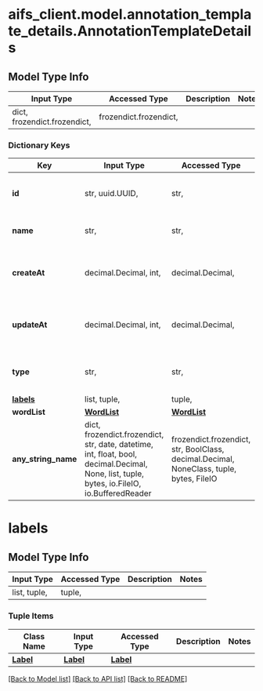 # aifs_client.model.annotation_template_details.AnnotationTemplateDetails

## Model Type Info
Input Type | Accessed Type | Description | Notes
------------ | ------------- | ------------- | -------------
dict, frozendict.frozendict,  | frozendict.frozendict,  |  | 

### Dictionary Keys
Key | Input Type | Accessed Type | Description | Notes
------------ | ------------- | ------------- | ------------- | -------------
**id** | str, uuid.UUID,  | str,  | the id of the annotation template | [optional] value must be a uuid
**name** | str,  | str,  | name of the annotation template | [optional] 
**createAt** | decimal.Decimal, int,  | decimal.Decimal,  | Unix timestamp in ms | [optional] value must be a 64 bit integer
**updateAt** | decimal.Decimal, int,  | decimal.Decimal,  | Unix timestamp in ms | [optional] value must be a 64 bit integer
**type** | str,  | str,  | the type of the annotation template | [optional] 
**[labels](#labels)** | list, tuple,  | tuple,  |  | [optional] 
**wordList** | [**WordList**](WordList.md) | [**WordList**](WordList.md) |  | [optional] 
**any_string_name** | dict, frozendict.frozendict, str, date, datetime, int, float, bool, decimal.Decimal, None, list, tuple, bytes, io.FileIO, io.BufferedReader | frozendict.frozendict, str, BoolClass, decimal.Decimal, NoneClass, tuple, bytes, FileIO | any string name can be used but the value must be the correct type | [optional]

# labels

## Model Type Info
Input Type | Accessed Type | Description | Notes
------------ | ------------- | ------------- | -------------
list, tuple,  | tuple,  |  | 

### Tuple Items
Class Name | Input Type | Accessed Type | Description | Notes
------------- | ------------- | ------------- | ------------- | -------------
[**Label**](Label.md) | [**Label**](Label.md) | [**Label**](Label.md) |  | 

[[Back to Model list]](../../README.md#documentation-for-models) [[Back to API list]](../../README.md#documentation-for-api-endpoints) [[Back to README]](../../README.md)

